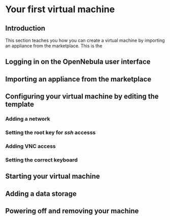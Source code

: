 # Your first virtual machine

## Introduction

This section teaches you how you can create a virtual machine by
importing an appliance from the marketplace. This is the 


## Logging in on the OpenNebula user interface


## Importing an appliance from the marketplace


## Configuring your virtual machine by editing the template


### Adding a network
 
### Setting the root key for *ssh* accesss

### Adding VNC access

### Setting the correct keyboard


## Starting your virtual machine


## Adding a data storage


## Powering off and removing your machine


